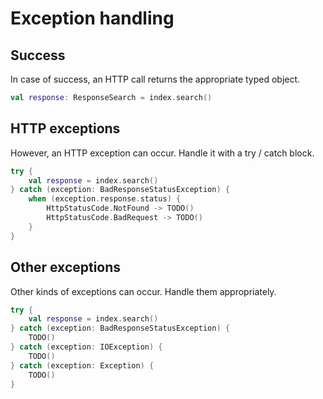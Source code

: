 # Exception handling

## Success

In case of success, an HTTP call returns the appropriate typed object.

```kotlin
val response: ResponseSearch = index.search()
```

## HTTP exceptions

However, an HTTP exception can occur. Handle it with a try / catch block.

```kotlin
try {
    val response = index.search()
} catch (exception: BadResponseStatusException) {
    when (exception.response.status) {
        HttpStatusCode.NotFound -> TODO()
        HttpStatusCode.BadRequest -> TODO()
    }
}
```

## Other exceptions

Other kinds of exceptions can occur. Handle them appropriately.

```kotlin
try {
    val response = index.search()
} catch (exception: BadResponseStatusException) {
    TODO()
} catch (exception: IOException) {
    TODO()
} catch (exception: Exception) {
    TODO()
}
```
